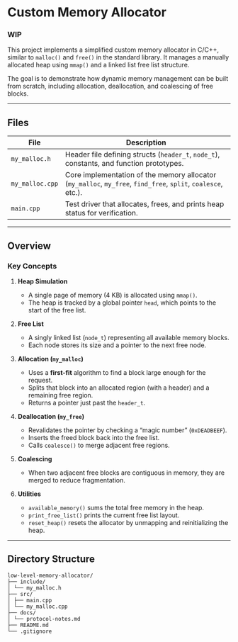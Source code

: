 # Custom Memory Allocator

### WIP

This project implements a simplified custom memory allocator in C/C++, similar to `malloc()` and `free()` in the standard library. It manages a manually allocated heap using `mmap()` and a linked list free list structure.

The goal is to demonstrate how dynamic memory management can be built from scratch, including allocation, deallocation, and coalescing of free blocks.

---

## Files

| File | Description |
|------|--------------|
| `my_malloc.h` | Header file defining structs (`header_t`, `node_t`), constants, and function prototypes. |
| `my_malloc.cpp` | Core implementation of the memory allocator (`my_malloc`, `my_free`, `find_free`, `split`, `coalesce`, etc.). |
| `main.cpp` | Test driver that allocates, frees, and prints heap status for verification. |

---

## Overview

### Key Concepts

1. **Heap Simulation**
   - A single page of memory (4 KB) is allocated using `mmap()`.
   - The heap is tracked by a global pointer `head`, which points to the start of the free list.

2. **Free List**
   - A singly linked list (`node_t`) representing all available memory blocks.
   - Each node stores its size and a pointer to the next free node.

3. **Allocation (`my_malloc`)**
   - Uses a **first-fit** algorithm to find a block large enough for the request.
   - Splits that block into an allocated region (with a header) and a remaining free region.
   - Returns a pointer just past the `header_t`.

4. **Deallocation (`my_free`)**
   - Revalidates the pointer by checking a “magic number” (`0xDEADBEEF`).
   - Inserts the freed block back into the free list.
   - Calls `coalesce()` to merge adjacent free regions.

5. **Coalescing**
   - When two adjacent free blocks are contiguous in memory, they are merged to reduce fragmentation.

6. **Utilities**
   - `available_memory()` sums the total free memory in the heap.
   - `print_free_list()` prints the current free list layout.
   - `reset_heap()` resets the allocator by unmapping and reinitializing the heap.

---

## Directory Structure

```
low-level-memory-allocator/
├── include/
│ └── my_malloc.h
├── src/
│ ├── main.cpp
│ └── my_malloc.cpp
├── docs/
│ └── protocol-notes.md
├── README.md
└── .gitignore
```

